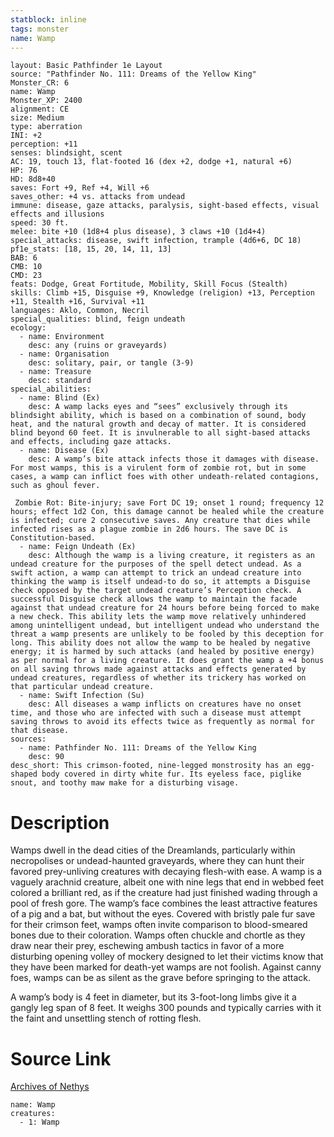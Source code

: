 ```yaml
---
statblock: inline
tags: monster
name: Wamp
---
```

```statblock
layout: Basic Pathfinder 1e Layout
source: "Pathfinder No. 111: Dreams of the Yellow King"
Monster_CR: 6
name: Wamp
Monster_XP: 2400
alignment: CE
size: Medium
type: aberration
INI: +2
perception: +11
senses: blindsight, scent
AC: 19, touch 13, flat-footed 16 (dex +2, dodge +1, natural +6)
HP: 76
HD: 8d8+40
saves: Fort +9, Ref +4, Will +6
saves_other: +4 vs. attacks from undead
immune: disease, gaze attacks, paralysis, sight-based effects, visual effects and illusions
speed: 30 ft.
melee: bite +10 (1d8+4 plus disease), 3 claws +10 (1d4+4)
special_attacks: disease, swift infection, trample (4d6+6, DC 18)
pf1e_stats: [18, 15, 20, 14, 11, 13]
BAB: 6
CMB: 10
CMD: 23
feats: Dodge, Great Fortitude, Mobility, Skill Focus (Stealth)
skills: Climb +15, Disguise +9, Knowledge (religion) +13, Perception +11, Stealth +16, Survival +11
languages: Aklo, Common, Necril
special_qualities: blind, feign undeath
ecology:
  - name: Environment
    desc: any (ruins or graveyards)
  - name: Organisation
    desc: solitary, pair, or tangle (3-9)
  - name: Treasure
    desc: standard
special_abilities:
  - name: Blind (Ex)
    desc: A wamp lacks eyes and “sees” exclusively through its blindsight ability, which is based on a combination of sound, body heat, and the natural growth and decay of matter. It is considered blind beyond 60 feet. It is invulnerable to all sight-based attacks and effects, including gaze attacks.
  - name: Disease (Ex)
    desc: A wamp’s bite attack infects those it damages with disease. For most wamps, this is a virulent form of zombie rot, but in some cases, a wamp can inflict foes with other undeath-related contagions, such as ghoul fever.

 Zombie Rot: Bite-injury; save Fort DC 19; onset 1 round; frequency 12 hours; effect 1d2 Con, this damage cannot be healed while the creature is infected; cure 2 consecutive saves. Any creature that dies while infected rises as a plague zombie in 2d6 hours. The save DC is Constitution-based.
  - name: Feign Undeath (Ex)
    desc: Although the wamp is a living creature, it registers as an undead creature for the purposes of the spell detect undead. As a swift action, a wamp can attempt to trick an undead creature into thinking the wamp is itself undead-to do so, it attempts a Disguise check opposed by the target undead creature’s Perception check. A successful Disguise check allows the wamp to maintain the facade against that undead creature for 24 hours before being forced to make a new check. This ability lets the wamp move relatively unhindered among unintelligent undead, but intelligent undead who understand the threat a wamp presents are unlikely to be fooled by this deception for long. This ability does not allow the wamp to be healed by negative energy; it is harmed by such attacks (and healed by positive energy) as per normal for a living creature. It does grant the wamp a +4 bonus on all saving throws made against attacks and effects generated by undead creatures, regardless of whether its trickery has worked on that particular undead creature.
  - name: Swift Infection (Su)
    desc: All diseases a wamp inflicts on creatures have no onset time, and those who are infected with such a disease must attempt saving throws to avoid its effects twice as frequently as normal for that disease.
sources:
  - name: Pathfinder No. 111: Dreams of the Yellow King
    desc: 90
desc_short: This crimson-footed, nine-legged monstrosity has an egg-shaped body covered in dirty white fur. Its eyeless face, piglike snout, and toothy maw make for a disturbing visage.
```
# Description
Wamps dwell in the dead cities of the Dreamlands, particularly within necropolises or undead-haunted graveyards, where they can hunt their favored prey-unliving creatures with decaying flesh-with ease. A wamp is a vaguely arachnid creature, albeit one with nine legs that end in webbed feet colored a brilliant red, as if the creature had just finished wading through a pool of fresh gore. The wamp’s face combines the least attractive features of a pig and a bat, but without the eyes. Covered with bristly pale fur save for their crimson feet, wamps often invite comparison to blood-smeared bones due to their coloration. Wamps often chuckle and chortle as they draw near their prey, eschewing ambush tactics in favor of a more disturbing opening volley of mockery designed to let their victims know that they have been marked for death-yet wamps are not foolish. Against canny foes, wamps can be as silent as the grave before springing to the attack.

A wamp’s body is 4 feet in diameter, but its 3-foot-long limbs give it a gangly leg span of 8 feet. It weighs 300 pounds and typically carries with it the faint and unsettling stench of rotting flesh.
# Source Link
[Archives of Nethys](https://aonprd.com/MonsterDisplay.aspx?ItemName=Wamp)
```encounter-table
name: Wamp
creatures:
  - 1: Wamp
```
